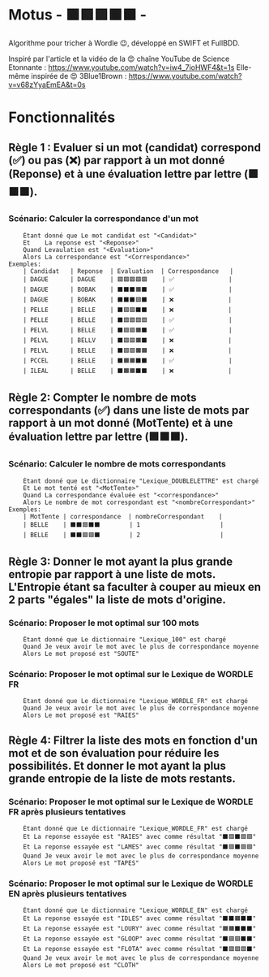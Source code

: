 # Motus - ⬛🟩🟩🟧⬛ -

Algorithme pour tricher à Wordle 😉, développé en SWIFT et FullBDD.

Inspiré par l'article et la vidéo de la 😍 chaîne YouTube de Science Etonnante : https://www.youtube.com/watch?v=iw4_7ioHWF4&t=1s
Elle-même inspirée de 😍 3Blue1Brown : https://www.youtube.com/watch?v=v68zYyaEmEA&t=0s

# Fonctionnalités

## Règle 1 : Evaluer si un mot (candidat) correspond (✅) ou pas (❌) par rapport à un mot donné (Reponse) et à une évaluation lettre par lettre (🟩🟧⬛).

### Scénario: Calculer la correspondance d'un mot
        Étant donné que Le mot candidat est "<Candidat>"
        Et    La reponse est "<Reponse>"
        Quand Levaulation est "<Evaluation>"
        Alors La correspondance est "<Correspondance>"
    Exemples:
        | Candidat   | Reponse  | Evaluation  | Correspondance   |
        | DAGUE      | DAGUE    | 🟩🟩🟩🟩🟩    | ✅               |
        | DAGUE      | BOBAK    | ⬛⬛⬛🟧⬛    | ✅               |
        | DAGUE      | BOBAK    | ⬛⬛⬛🟩⬛    | ❌               |
        | PELLE      | BELLE    | ⬛🟩🟩⬛⬛    | ❌               |
        | PELLE      | BELLE    | ⬛🟩🟩🟩🟩    | ✅               |
        | PELVL      | BELLE    | ⬛🟩🟩🟧⬛    | ✅               |
        | PELVL      | BELLV    | ⬛🟩🟩🟧⬛    | ❌               |
        | PELVL      | BELLE    | ⬛🟩🟩🟧🟧    | ❌               |
        | PCCEL      | BELLE    | ⬛🟧🟧⬛⬛    | ✅               |
        | ILEAL      | BELLE    | ⬛🟧🟧⬛⬛    | ❌               |

 ## Règle 2: Compter le nombre de mots correspondants (✅) dans une liste de mots par rapport à un mot donné (MotTente) et à une évaluation lettre par lettre (🟩🟧⬛).
       
 ### Scénario: Calculer le nombre de mots correspondants
        Étant donné que Le dictionnaire "Lexique_DOUBLELETTRE" est chargé
        Et Le mot tenté est "<MotTente>"
        Quand La correspondance évaluée est "<correspondance>"
        Alors Le nombre de mot correspondant est "<nombreCorrespondant>"
    Exemples:
        | MotTente | correspondance  | nombreCorrespondant    |
        | BELLE    | ⬛⬛🟩⬛⬛        | 1                      |
        | BELLE    | ⬛⬛🟩🟩⬛        | 2                      |

## Règle 3: Donner le mot ayant la plus grande entropie par rapport à une liste de mots. L'Entropie étant sa faculter à couper au mieux en 2 parts "égales" la liste de mots d'origine.
 
### Scénario: Proposer le mot optimal sur 100 mots
        Étant donné que Le dictionnaire "Lexique_100" est chargé
        Quand Je veux avoir le mot avec le plus de correspondance moyenne
        Alors Le mot proposé est "SOUTE"

### Scénario: Proposer le mot optimal sur le Lexique de WORDLE FR
        Étant donné que Le dictionnaire "Lexique_WORDLE_FR" est chargé
        Quand Je veux avoir le mot avec le plus de correspondance moyenne
        Alors Le mot proposé est "RAIES"

## Règle 4: Filtrer la liste des mots en fonction d'un mot et de son évaluation pour réduire les possibilités. Et donner le mot ayant la plus grande entropie de la liste de mots restants. 
 
### Scénario: Proposer le mot optimal sur le Lexique de WORDLE FR après plusieurs tentatives
        Étant donné que Le dictionnaire "Lexique_WORDLE_FR" est chargé
        Et La reponse essayée est "RAIES" avec comme résultat "⬛🟩⬛🟩🟩"
        Et La reponse essayée est "LAMES" avec comme résultat "⬛🟩⬛🟩🟩"
        Quand Je veux avoir le mot avec le plus de correspondance moyenne
        Alors Le mot proposé est "TAPES"

### Scénario: Proposer le mot optimal sur le Lexique de WORDLE EN après plusieurs tentatives
        Étant donné que Le dictionnaire "Lexique_WORDLE_EN" est chargé
        Et La reponse essayée est "IDLES" avec comme résultat "⬛⬛🟧⬛⬛"
        Et La reponse essayée est "LOURY" avec comme résultat "🟧🟧⬛⬛⬛"
        Et La reponse essayée est "GLOOP" avec comme résultat "⬛🟩🟩⬛⬛"
        Et La reponse essayée est "FLOTA" avec comme résultat "⬛🟩🟩🟩⬛"
        Quand Je veux avoir le mot avec le plus de correspondance moyenne
        Alors Le mot proposé est "CLOTH"
